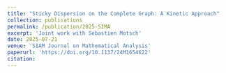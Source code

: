 ```yaml
---
title: "Sticky Dispersion on the Complete Graph: A Kinetic Approach"
collection: publications
permalink: /publication/2025-SIMA
excerpt: 'Joint work with Sebastien Motsch'
date: 2025-07-21
venue: 'SIAM Journal on Mathematical Analysis'
paperurl: 'https://doi.org/10.1137/24M1654622'
citation: 
---
```

